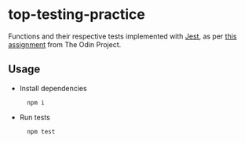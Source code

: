 # top-testing-practice

Functions and their respective tests implemented with [Jest](https://jestjs.io/), as per [this assignment](https://www.theodinproject.com/lessons/node-path-javascript-testing-practice) from The Odin Project.

## Usage

- Install dependencies

        npm i

- Run tests

        npm test
